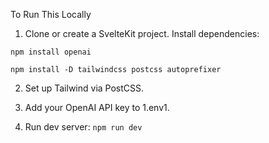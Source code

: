 To Run This Locally

1. Clone or create a SvelteKit project.
Install dependencies:

`npm install openai`

`npm install -D tailwindcss postcss autoprefixer`

2. Set up Tailwind via PostCSS.

3. Add your OpenAI API key to 1.env1.

4. Run dev server:
`npm run dev`
